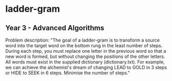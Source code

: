# ladder-gram
## Year 3 - Advanced Algorithms
Problem description: "The goal of a ladder-gram is to transform a source word into the target word on the bottom rung in the least number of steps. During each step, you must replace one letter in the previous word so that a new word is formed, but without changing the positions of the other letters. All words must exist in the supplied dictionary (dictionary.txt). For example, we can achieve the alchemist's dream of changing LEAD to GOLD in 3 steps or HIDE to SEEK in 6 steps. Minimise the number of steps."
